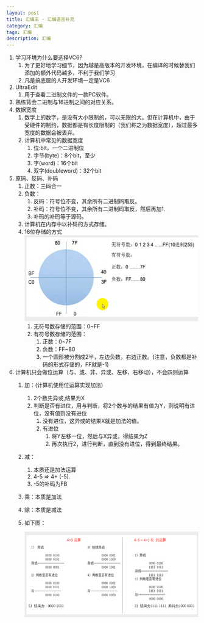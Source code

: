 ```yaml
---
layout: post
title: 汇编五 - 汇编语言补充
category: 汇编
tags: 汇编
description: 汇编
---
```


1. 学习环境为什么要选择VC6?
    1. 为了更好地学习细节，因为越是高版本的开发环境，在编译的时候替我们添加的额外代码越多，不利于我们学习
    2. 凡是搞底层的人开发环境一定是VC6
2. UltraEdit
    1. 用于查看二进制文件的一款PC软件。
3. 熟练背会二进制与16进制之间的对应关系。
4. 数据宽度
    1. 数学上的数字，是没有大小限制的，可以无限的大。但在计算机中，由于受硬件的制约，数据都是有长度限制的（我们称之为数据宽度），超过最多宽度的数据会被丢弃。
    2. 计算机中常见的数据宽度
        1. 位:bit，一个二进制位 
        2. 字节(byte)：8个bit，至少
        3. 字(word)：16个bit
        4. 双字(doubleword)：32个bit
5. 原码、反码、补码
    1. 正数：三码合一
    2. 负数：
        1. 反码：符号位不变，其余所有二进制码取反。
        2. 补码：符号位不变，其余所有二进制码取反，然后再加1.
        3. 补码的补码等于源码。
    3. 计算机在内存中以补码的方式存储。
    4. 16位存储的方式
        ![图1](https://raw.githubusercontent.com/zhoghua123/imgsBed/master/hbbc01.png) 
        1. 无符号数存储的范围：0~FF
        2. 有符号数存储的范围：
            1. 正数：0~7F
            2. 负数：FF~80
            3. 一个圆形被分割成2半，左边负数，右边正数。(注意，负数都是补码的形式存储的，FF就是-1)
6. 计算机只会做位运算（与、或、非、异或、左移、右移动），不会四则运算
    1. 加：(计算机使用位运算实现加法)
        1. 2个数先异或,结果为X
        2. 判断是否有进位，用与判断，将2个数与的结果有值为Y，则说明有进位，没有值则没有进位
            1. 没有进位，这异或的结果X就是加法的值。
            2. 有进位
                1. 将Y左移一位，然后与X异或，得结果为Z
                2. 再次执行2，进行判断，直到没有进位，得到最终结果。
    2. 减：
        1. 本质还是加法运算
        2. 4-5 => 4+ (-5).
        3. -5的补码为FB
    3. 乘：本质是加法
    4. 除：本质是减法
    5. 如下图：
        
        ![图1](https://raw.githubusercontent.com/zhoghua123/imgsBed/master/hbbc02.png) 



